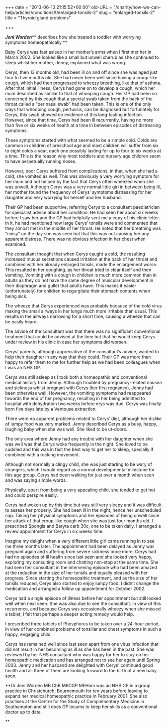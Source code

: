 +++
date = "2013-06-13 21:15:52+00:00"
old-URL = "/charity/how-we-can-help/articles/conditions/t/enlarged-tonsils-2"
slug = "enlarged-tonsils-2"
title = "Thyroid gland problems"

+++

_**Jeni Worden**_** describes how she treated a toddler with worrying symptoms homeopathically **

Baby Cerys was fast asleep in her mother’s arms when I first met her in March 2002. She looked like a small but unwell cherub as she continued to sleep whilst her mother, Jenny, explained what was wrong.

Cerys, then 13 months old, had been ill on and off since she was aged just four to five months old. She had never been well since having a croup-like cough, which had then progressed to wheezy breathing, like that of asthma. After that initial illness, Cerys had gone on to develop a cough, which her mum described as similar to that of whooping cough. Her GP had been so concerned by this cough that a special swab taken from the back of the throat called a “per nasal swab” had been taken. This is one of the only ways that whooping cough, pertussis, can be diagnosed but fortunately for Cerys, this swab showed no evidence of this long-lasting infection. However, since that time, Cerys had been ill recurrently, having no more than five or six weeks of health at a time in between episodes of distressing symptoms.

These symptoms started with what seemed to be a simple cold. Colds are common in children of pre­school age and most children will suffer from six to eight colds a year, each one possibly lasting for up to four to six weeks at a time. This is the reason why most toddlers and nursery age children seem to have perpetually running noses.

However, poor Cerys suffered from complications, in that, when she had a cold, she vomited as well. This was obviously a very worrying symptom for her mum and not helped by the fact that Cerys often wheezed when she was unwell. Although Cerys was a very normal little girl in between being ill, her mother found the frequency of Cerys’ symptoms distressing for her daughter and very worrying for herself and her husband.

Their GP had been supportive, referring Cerys to a consultant paediatrician for specialist advice about her condition. He had seen her about six weeks before I saw her and the GP had helpfully sent me a copy of his clinic letter. In it, he had mentioned how large Cerys’ tonsils were and commented that they almost met in the middle of her throat. He noted that her breathing was “noisy” on the day she was seen but that this was not causing her any apparent distress. There was no obvious infection in her chest when examined.

The consultant thought that when Cerys caught a cold, the resulting increased mucus secretions caused irritation at the back of her throat and combined with her already enlarged tonsils, made the enlargement worse. This resulted in her coughing, as her throat tried to clear itself and then vomiting. Vomiting with a cough in children is much more common than in adults as they do not have the same degree of muscular development in their diaphragm and gullet that adults have. This makes it easier (unfortunately) for children to regurgitate their stomach contents when being sick.

The wheeze that Cerys experienced was probably because of the cold virus making the small airways in her lungs much more irritable than usual. This results in the airways narrowing for a short time, causing a wheeze that can be easily heard.

The advice of the consultant was that there was no significant conventional treatment that could be advised at the time but that he would keep Cerys under review in his clinic in case her symptoms did worsen.

Cerys’ parents, although appreciative of the consultant’s advice, wanted to help their daughter in any way that they could. Their GP was more than happy to refer them to me for further help as we had been colleagues when I was an NHS GP.

Cerys was still asleep as I took both a homeopathic and conventional medical history from Jenny. Although troubled by pregnancy-related nausea and sickness whilst pregnant with Cerys (her first regnancy), Jenny had been otherwise well. However, the vomiting symptoms had reappeared towards the end of her pregnancy, resulting in her being admitted to hospital with dehydration two weeks before erys was due. Cerys was finally born five days late by a Ventouse extraction.

There were no apparent problems related to Cerys’ diet, although her dislike of lumpy food was very marked. Jenny described Cerys as a busy, happy, laughing baby when she was well. She liked to be ut-doors.

The only area where Jenny had any trouble with her daughter when she was well was that Cerys woke frequently in the night. She loved to be cuddled and this was in fact the best way to get her to sleep, specially if combined with a rocking movement.

Although not normally a clingy child, she was just starting to be wary of strangers, which I would regard as a normal developmental milestone for this age group. Cerys had been walking for just over a month when seen and was saying simple words.

Physically, apart from being a very appealing child, she tended to get hot and could perspire easily.

Cerys had woken up by this time but was still very sleepy and it was difficult to assess her properly. She had been ill in the night, hence her unscheduled nap. Taking her physical symptoms and her episodes of being unwell since her attack of that croup-like cough when she was just four months old, I prescribed Spongia and Baryta carb 30c, one to be taken daily. I arranged a review appointment for Cerys in six weeks time.

Imagine my delight when a very different little girl came running in to see me three months later. The appointment had been delayed as Jenny was pregnant again and suffering from severe sickness once more. Cerys had had no episodes of ill health since last seen and she looked very happy, exploring my consulting room and chatting non-stop at the same time. She had seen her consultant in the intervening episode who had been amazed at the reduction in the size of her tonsils and equally pleased with her progress. Since starting the homeopathic treatment, and as the size of her tonsils reduced, Cerys also started to enjoy lumpy food. I didn’t change the medication and arranged a follow up appointment for October 2002.

Cerys had a single episode of illness before her appointment but still looked well when next seen. She was also due to see the consultant. In view of this recurrence, and because Cerys was occasionally wheezy when she missed a tablet, I felt that perhaps a deeper acting remedy would help.

I prescribed three tablets of Phosphorus to be taken over a 24-hour period, in view of her combined problems of tonsillar and chest symptoms in such a happy, engaging child.

Cerys has remained well since last seen apart from one virus infection that did not result in her becoming as ill as she has been in the past. She was reviewed by her NHS consultant who was happy for her to stay on her homeopathic medication and has arranged not to see her again until Spring 2003. Jenny and her husband are delighted with Cerys’ continued good health and all three of them are looking forward to the birth of a new baby soon.

**Dr Jeni Worden MB ChB MRCGP MFHom was an NHS GP in a group practice in Christchurch, Bournemouth for ten years before leaving to expand her medical homeopathic practice in February 2001. She also practises at the Centre for the Study of Complementary Medicine in Southampton and still does GP locums to keep her skills as a conventional doctor up to date.

**


